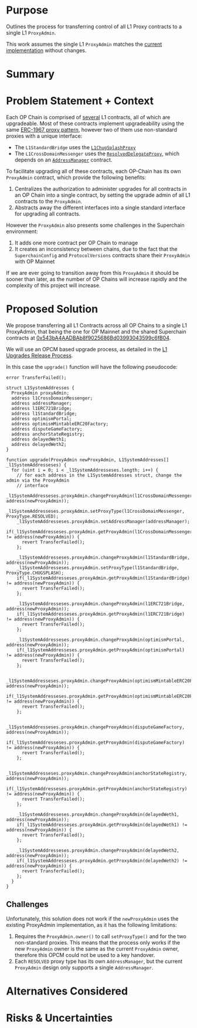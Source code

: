# Purpose

Outlines the process for transferring control of all L1 Proxy contracts to a single L1 `ProxyAdmin`.

This work assumes the single L1 `ProxyAdmin` matches the [current
implementation](https://github.com/ethereum-optimism/optimism/blob/develop/packages/contracts-bedrock/src/universal/ProxyAdmin.sol#L1)
without changes.

# Summary

<!-- Most (if not all) documents should have a summary.
While the length will likely be proportional to the length of the full document,
the summary should be as succinct as possible. -->

# Problem Statement + Context

Each OP Chain is comprised of
[several](https://github.com/ethereum-optimism/optimism/blob/develop/packages/contracts-bedrock/src/L1/SystemConfig.sol#L45-L50)
L1 contracts, all of which are upgradeable. Most of these contracts implement upgradeability using
the same [ERC-1967 proxy
pattern](https://github.com/ethereum-optimism/optimism/blob/develop/packages/contracts-bedrock/src/universal/Proxy.sol),
however two of them use non-standard proxies with a unique interface:

- The `L1StandardBridge` uses the [`L1ChugSplashProxy`](https://github.com/ethereum-optimism/optimism/blob/develop/packages/contracts-bedrock/src/legacy/L1ChugSplashProxy.sol)
- The `L1CrossDomainMessenger` uses the
  [`ResolvedDelegateProxy`](https://github.com/ethereum-optimism/optimism/blob/develop/packages/contracts-bedrock/src/legacy/ResolvedDelegateProxy.sol),
  which depends on an
  [`AddressManager`](https://github.com/ethereum-optimism/optimism/blob/develop/packages/contracts-bedrock/src/legacy/AddressManager.sol)
  contract.

To facilitate upgrading all of these contracts, each OP-Chain has its own `ProxyAdmin` contract, which
provide the following benefits:

1. Centralizes the authorization to administer upgrades for all contracts in an OP Chain into a
   single contract, by setting the upgrade admin of all L1 contracts to the `ProxyAdmin`.
2. Abstracts away the different interfaces into a single standard interface for upgrading all contracts.

However the `ProxyAdmin` also presents some challenges in the Superchain environment:

1. It adds one more contract per OP Chain to manage
2. It creates an inconsistency between chains, due to the fact that the `SuperchainConfig` and
   `ProtocolVersions` contracts share their `ProxyAdmin` with OP Mainnet

If we are ever going to transition away from this `ProxyAdmin` it should be sooner than later, as
the number of OP Chains will increase rapidly and the complexity of this project will increase.

# Proposed Solution

We propose transferring all L1 Contracts across all OP Chains to a single L1 ProxyAdmin, that being
the one for OP Mainnet and the shared Superchain contracts at
[0x543bA4AADBAb8f9025686Bd03993043599c6fB04](https://etherscan.io/address/0x543bA4AADBAb8f9025686Bd03993043599c6fB04).

We will use an OPCM based upgrade process, as detailed in the [L1 Upgrades Release
Process](./l1-upgrades.md#release-process).

In this case the `upgrade()` function will have the following pseudocode:

```solidity
error TransferFailed();

struct L1SystemAddresses {
  ProxyAdmin proxyAdmin;
  address l1CrossDomainMessenger;
  address addressManager;
  address l1ERC721Bridge;
  address l1StandardBridge;
  address optimismPortal;
  address optimismMintableERC20Factory;
  address disputeGameFactory;
  address anchorStateRegistry;
  address delayedWeth1;
  address delayedWeth2;
}

function upgrade(ProxyAdmin newProxyAdmin, L1SystemAddresses[] _l1SystemAddresseses) {
  for (uint i = 0; i < _l1SystemAddresseses.length; i++) {
    // for each address in the L1SystemAddresses struct, change the admin via the ProxyAdmin
    // interface
    _l1SystemAddresseses.proxyAdmin.changeProxyAdmin(l1CrossDomainMessenger, address(newProxyAdmin));
    _l1SystemAddresseses.proxyAdmin.setProxyType(l1CrossDomainMessenger, ProxyType.RESOLVED);
    _l1SystemAddresseses.proxyAdmin.setAddressManager(addressManager);
    if(_l1SystemAddresseses.proxyAdmin.getProxyAdmin(l1CrossDomainMessenger) != address(newProxyAdmin)) {
      revert TransferFailed();
    };

    _l1SystemAddresseses.proxyAdmin.changeProxyAdmin(l1StandardBridge, address(newProxyAdmin));
    _l1SystemAddresseses.proxyAdmin.setProxyType(l1StandardBridge, ProxyType.CHUGSPLASH);
    if(_l1SystemAddresseses.proxyAdmin.getProxyAdmin(l1StandardBridge) != address(newProxyAdmin)) {
      revert TransferFailed();
    };

    _l1SystemAddresseses.proxyAdmin.changeProxyAdmin(l1ERC721Bridge, address(newProxyAdmin));
    if(_l1SystemAddresseses.proxyAdmin.getProxyAdmin(l1ERC721Bridge) != address(newProxyAdmin)) {
      revert TransferFailed();
    };

    _l1SystemAddresseses.proxyAdmin.changeProxyAdmin(optimismPortal, address(newProxyAdmin));
    if(_l1SystemAddresseses.proxyAdmin.getProxyAdmin(optimismPortal) != address(newProxyAdmin)) {
      revert TransferFailed();
    };

    _l1SystemAddresseses.proxyAdmin.changeProxyAdmin(optimismMintableERC20Factory, address(newProxyAdmin));
    if(_l1SystemAddresseses.proxyAdmin.getProxyAdmin(optimismMintableERC20Factory) != address(newProxyAdmin)) {
      revert TransferFailed();
    };

    _l1SystemAddresseses.proxyAdmin.changeProxyAdmin(disputeGameFactory, address(newProxyAdmin));
    if(_l1SystemAddresseses.proxyAdmin.getProxyAdmin(disputeGameFactory) != address(newProxyAdmin)) {
      revert TransferFailed();
    };

    _l1SystemAddresseses.proxyAdmin.changeProxyAdmin(anchorStateRegistry, address(newProxyAdmin));
    if(_l1SystemAddresseses.proxyAdmin.getProxyAdmin(anchorStateRegistry) != address(newProxyAdmin)) {
      revert TransferFailed();
    };

    _l1SystemAddresseses.proxyAdmin.changeProxyAdmin(delayedWeth1, address(newProxyAdmin));
    if(_l1SystemAddresseses.proxyAdmin.getProxyAdmin(delayedWeth1) != address(newProxyAdmin)) {
      revert TransferFailed();
    };

    _l1SystemAddresseses.proxyAdmin.changeProxyAdmin(delayedWeth2, address(newProxyAdmin));
    if(_l1SystemAddresseses.proxyAdmin.getProxyAdmin(delayedWeth2) != address(newProxyAdmin)) {
      revert TransferFailed();
    };
  }
}
```

## Challenges

Unfortunately, this solution does not work if the `newProxyAdmin` uses the existing ProxyAdmin
implementation, as it has the following limitations:

1. Requires the `ProxyAdmin.owner()` to call `setProxyType()` and for the two non-standard proxies. This
   means that the process only works if the new `ProxyAdmin` owner is the same as the current
   `ProxyAdmin` owner, therefore this OPCM could not be used to a key handover.
2. Each `RESOLVED` proxy type has its own `AddressManager`, but the current `ProxyAdmin` design only
   supports a single `AddressManager`.

# Alternatives Considered

<!-- List out a short summary of each possible solution that was considered.
Comparing the effort of each solution -->

# Risks & Uncertainties

<!-- An overview of what could go wrong.
Also any open questions that need more work to resolve. -->
